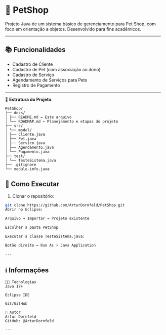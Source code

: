 # 🐾 PetShop

Projeto Java de um sistema básico de gerenciamento para Pet Shop, com foco em orientação a objetos. Desenvolvido para fins acadêmicos.

---

## 📚 Funcionalidades

- Cadastro de Cliente
- Cadastro de Pet (com associação ao dono)
- Cadastro de Serviço
- Agendamento de Serviços para Pets
- Registro de Pagamento

---

📁 **Estrutura do Projeto**


``` 
PetShop/
├── docs/
│ ├── README.md ← Este arquivo
│ └── ROADMAP.md ← Planejamento e etapas do projeto
├── src/
│ └── model/
│ ├── Cliente.java
│ ├── Pet.java
│ ├── Servico.java
│ ├── Agendamento.java
│ └── Pagamento.java
├── test/
│ └── TesteSistema.java
├── .gitignore
└── module-info.java
``` 
## 🚀 Como Executar

1. Clonar o repositório:

```bash
git clone https://github.com/ArturDornfeld/PetShop.git
Abrir no Eclipse:

Arquivo → Importar → Projeto existente

Escolher a pasta PetShop

Executar a classe TesteSistema.java:

Botão direito → Run As > Java Application

---
``` 
## ℹ️ Informações
``` 
👨‍💻 Tecnologias
Java 17+

Eclipse IDE

Git/GitHub

👤 Autor
Artur Dornfeld
GitHub: @ArturDornfeld

---
